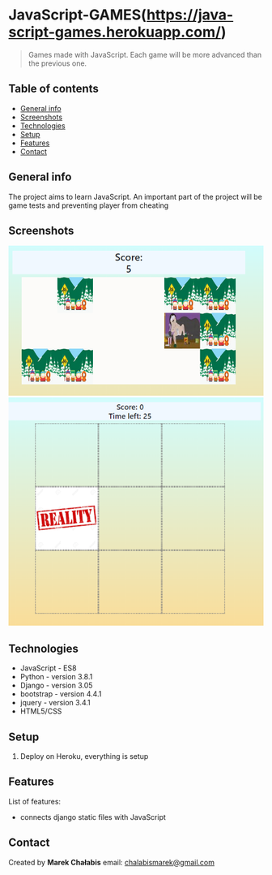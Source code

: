 # JavaScript-GAMES(https://java-script-games.herokuapp.com/)
> Games made with JavaScript. Each game will be more advanced than the previous one.

## Table of contents
* [General info](#general-info)
* [Screenshots](#screenshots)
* [Technologies](#technologies)
* [Setup](#setup)
* [Features](#features)
* [Contact](#contact)

## General info
  The project aims to learn JavaScript. An important part of the project will be game tests and preventing player from cheating

## Screenshots
![south_park](./img/south_park.PNG)
![whack](./img/whack.PNG)

## Technologies
* JavaScript - ES8
* Python - version 3.8.1
* Django - version 3.05
* bootstrap - version 4.4.1
* jquery - version 3.4.1
* HTML5/CSS

## Setup
1. Deploy on Heroku, everything is setup

## Features
List of features:
* connects django static files with JavaScript

## Contact
Created by <b>Marek Chałabis</b> email: chalabismarek@gmail.com
